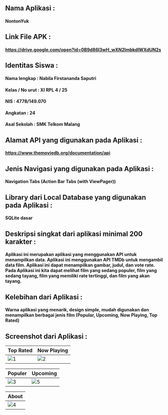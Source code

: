 ## Nama Aplikasi : 
#### NontonYuk
## Link File APK : 
#### https://drive.google.com/open?id=0B9d86l3wH_wXN2lmbkdIWXdUN2s
## Identitas Siswa :
#### Nama lengkap : Nabila Firstananda Saputri
#### Kelas / No urut : XI RPL 4 / 25
#### NIS : 4778/149.070
#### Angkatan : 24
#### Asal Sekolah : SMK Telkom Malang
## Alamat API yang digunakan pada Aplikasi : 
#### https://www.themoviedb.org/documentation/api
## Jenis Navigasi yang digunakan pada Aplikasi : 
#### Navigation Tabs (Action Bar Tabs (with ViewPager))
## Library dari Local Database yang digunakan pada Aplikasi : 
#### SQLite dasar
## Deskripsi singkat dari aplikasi minimal 200 karakter :
#### Aplikasi ini merupakan aplikasi yang menggunakan API untuk menampilkan data. Aplikasi ini menggunakan API TMDb untuk mengambil data film. Aplikasi ini dapat menampilkan gambar, judul, dan vote rate. Pada Aplikasi ini kita dapat melihat film yang sedang populer, film yang sedang tayang, film yang memiliki rate tertinggi, dan film yang akan tayang.
## Kelebihan dari Aplikasi : 
#### Warna aplikasi yang menarik, design simple, mudah digunakan dan menampilkan berbagai jenis film (Popular, Upcoming, Now Playing, Top Rated)
## Screenshot dari Aplikasi :
Top Rated | Now Playing
------------ | -------------
![1](https://cloud.githubusercontent.com/assets/22027035/26032107/09845118-38b5-11e7-9467-2f7ff59f4176.jpg)|![2](https://cloud.githubusercontent.com/assets/22027035/26032108/09ab872e-38b5-11e7-8230-37c4c549489d.jpg)

Populer | Upcoming
------------ | -------------
![3](https://cloud.githubusercontent.com/assets/22027035/26032109/09ae2c7c-38b5-11e7-85d6-23c0e43039a9.jpg)|![5](https://cloud.githubusercontent.com/assets/22027035/26032111/09b2f824-38b5-11e7-87d6-c1bcae84ff94.jpg)

About |
------------ |
![4](https://cloud.githubusercontent.com/assets/22027035/26032110/09b12d46-38b5-11e7-8d67-0392f4f84827.jpg)|
